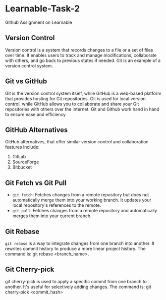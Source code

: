 # Learnable-Task-2
Github Assignment on Learnable

## Version Control

Version control is a system that records changes to a file or a set of files over time. It enables users to track and manage modifications, collaborate with others, and go back to previous states if needed. Git is an example of a version control system.

## Git vs GitHub

Git is the version control system itself, while GitHub is a web-based platform that provides hosting for Git repositories. Git is used for local version control, while GitHub allows you to collaborate and share your Git repositories with others over the internet. Git and Github work hand in hand to ensure ease and efficiency

## GitHub Alternatives

GitHub alternatives, that offer similar version control and collaboration features include:
1. GitLab
2. SourceForge
3. Bitbucket

## Git Fetch vs Git Pull

- `git fetch`: Fetches changes from a remote repository but does not automatically merge them into your working branch. It updates your local repository's references to the remote.
- `git pull`: Fetches changes from a remote repository and automatically merges them into your current branch.

## Git Rebase

`git rebase` is a way to integrate changes from one branch into another. It rewrites commit history to produce a more linear project history. The command is:
git rebase <branch_name>.

## Git Cherry-pick
git cherry-pick is used to apply a specific commit from one branch to another. It's useful for selectively adding changes. The command is: 
git cherry-pick <commit_hash>